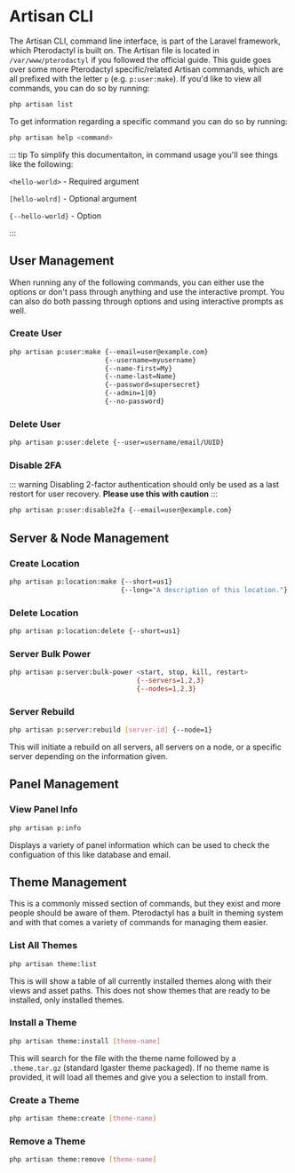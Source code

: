 # Artisan CLI

The Artisan CLI, command line interface, is part of the Laravel framework, which Pterodactyl is built on. The Artisan file is located in `/var/www/pterodactyl` if you followed the official guide. This guide goes over some more Pterodactyl specific/related Artisan commands, which are all prefixed with the letter `p` (e.g. `p:user:make`). If you'd like to view all commands, you can do so by running:

```bash
php artisan list
```

To get information regarding a specific command you can do so by running:

```bash
php artisan help <command>
```

::: tip
To simplify this documentaiton, in command usage you'll see things like the following:

`<hello-world>` - Required argument

`[hello-wolrd]` - Optional argument

`{--hello-world}` - Option

:::

## User Management

When running any of the following commands, you can either use the options or don't pass through anything and use the interactive prompt. You can also do both passing through options and using interactive prompts as well.

### Create User

```bash
php artisan p:user:make {--email=user@example.com}
                        {--username=myusername}
                        {--name-first=My}
                        {--name-last=Name}
                        {--password=supersecret}
                        {--admin=1|0}
                        {--no-password}
```

### Delete User

```bash
php artisan p:user:delete {--user=username/email/UUID}
```

### Disable 2FA

::: warning
Disabling 2-factor authentication should only be used as a last restort for user recovery. **Please use this with caution**
:::

```bash
php artisan p:user:disable2fa {--email=user@example.com}
```

## Server & Node Management

### Create Location

```bash
php artisan p:location:make {--short=us1}
                            {--long="A description of this location."}
```

### Delete Location

```bash
php artisan p:location:delete {--short=us1}
```

### Server Bulk Power

```bash
php artisan p:server:bulk-power <start, stop, kill, restart>
                                {--servers=1,2,3}
                                {--nodes=1,2,3}
```

### Server Rebuild

```bash
php artisan p:server:rebuild [server-id] {--node=1}
```

This will initiate a rebuild on all servers, all servers on a node, or a specific server depending on the information given.

## Panel Management

### View Panel Info

```bash
php artisan p:info
```

Displays a variety of panel information which can be used to check the configuation of this like database and email.

## Theme Management

This is a commonly missed section of commands, but they exist and more people should be aware of them. Pterodactyl has a built in theming system and with that comes a variety of commands for managing them easier.

### List All Themes

```bash
php artisan theme:list
```

This is will show a table of all currently installed themes along with their views and asset paths. This does not show themes that are ready to be installed, only installed themes.

### Install a Theme

```bash
php artisan theme:install [theme-name]
```

This will search for the file with the theme name followed by a `.theme.tar.gz` (standard Igaster theme packaged). If no theme name is provided, it will load all themes and give you a selection to install from.

### Create a Theme

```bash
php artisan theme:create [theme-name]
```

### Remove a Theme

```bash
php artisan theme:remove [theme-name]
```
